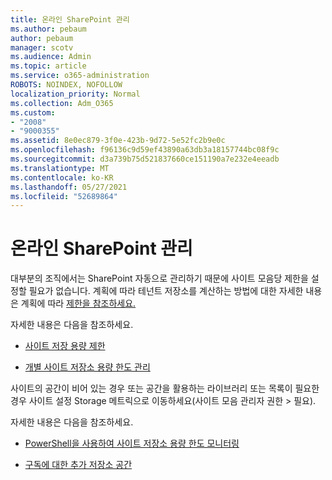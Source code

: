 ```yaml
---
title: 온라인 SharePoint 관리
ms.author: pebaum
author: pebaum
manager: scotv
ms.audience: Admin
ms.topic: article
ms.service: o365-administration
ROBOTS: NOINDEX, NOFOLLOW
localization_priority: Normal
ms.collection: Adm_O365
ms.custom:
- "2008"
- "9000355"
ms.assetid: 8e0ec879-3f0e-423b-9d72-5e52fc2b9e0c
ms.openlocfilehash: f96136c9d59ef43890a63db3a18157744bc08f9c
ms.sourcegitcommit: d3a739b75d521837660ce151190a7e232e4eeadb
ms.translationtype: MT
ms.contentlocale: ko-KR
ms.lasthandoff: 05/27/2021
ms.locfileid: "52689864"
---
```

# <a name="manage-your-sharepoint-online-storage"></a>온라인 SharePoint 관리

대부분의 조직에서는 SharePoint 자동으로 관리하기 때문에 사이트 모음당 제한을 설정할 필요가 없습니다. 계획에 따라 테넌트 저장소를 계산하는 방법에 대한 자세한 내용은 계획에 따라 [제한을 참조하세요.](/office365/servicedescriptions/sharepoint-online-service-description/sharepoint-online-limits?redirectedfrom=MSDN#limits-by-plan)

자세한 내용은 다음을 참조하세요.

- [사이트 저장 용량 제한](/sharepoint/manage-site-collection-storage-limits)

- [개별 사이트 저장소 용량 한도 관리](/sharepoint/manage-site-collection-storage-limits#manage-individual-site-storage-limits)

사이트의 공간이 비어 있는 경우 또는 공간을 활용하는 라이브러리 또는 목록이 필요한 경우 사이트 설정 Storage 메트릭으로 이동하세요(사이트 모음 관리자 권한  >   필요).

자세한 내용은 다음을 참조하세요.

- [PowerShell을 사용하여 사이트 저장소 용량 한도 모니터링](/sharepoint/manage-site-collection-storage-limits#monitor-site-storage-limits-by-using-powershell)

- [구독에 대한 추가 저장소 공간](/microsoft-365/commerce/add-storage-space) 
  